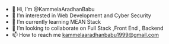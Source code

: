 - 👋 Hi, I’m @KammelaAradhanBabu
- 👀 I’m interested in Web Development and Cyber Security
- 🌱 I’m currently learning MEAN Stack
- 💞️ I’m looking to collaborate on Full Stack ,Front End , Backend
- 📫 How to reach me kammelaaradhanbabu1999@gmail.com

<!---
KammelaAradhanBabu/KammelaAradhanBabu is a ✨ special ✨ repository because its `README.md` (this file) appears on your GitHub profile.
You can click the Preview link to take a look at your changes.
--->
